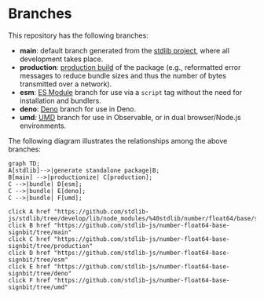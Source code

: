 <!--

@license Apache-2.0

Copyright (c) 2022 The Stdlib Authors.

Licensed under the Apache License, Version 2.0 (the "License");
you may not use this file except in compliance with the License.
You may obtain a copy of the License at

    http://www.apache.org/licenses/LICENSE-2.0

Unless required by applicable law or agreed to in writing, software
distributed under the License is distributed on an "AS IS" BASIS,
WITHOUT WARRANTIES OR CONDITIONS OF ANY KIND, either express or implied.
See the License for the specific language governing permissions and
limitations under the License.

-->

# Branches

This repository has the following branches:

-   **main**: default branch generated from the [stdlib project][stdlib-url], where all development takes place.
-   **production**: [production build][production-url] of the package (e.g., reformatted error messages to reduce bundle sizes and thus the number of bytes transmitted over a network).
-   **esm**: [ES Module][esm-url] branch for use via a `script` tag without the need for installation and bundlers.
-   **deno**: [Deno][deno-url] branch for use in Deno.
-   **umd**: [UMD][umd-url] branch for use in Observable, or in dual browser/Node.js environments.

The following diagram illustrates the relationships among the above branches:

```mermaid
graph TD;
A[stdlib]-->|generate standalone package|B;
B[main] -->|productionize| C[production];
C -->|bundle| D[esm];
C -->|bundle| E[deno];
C -->|bundle| F[umd];

click A href "https://github.com/stdlib-js/stdlib/tree/develop/lib/node_modules/%40stdlib/number/float64/base/signbit"
click B href "https://github.com/stdlib-js/number-float64-base-signbit/tree/main"
click C href "https://github.com/stdlib-js/number-float64-base-signbit/tree/production"
click D href "https://github.com/stdlib-js/number-float64-base-signbit/tree/esm"
click E href "https://github.com/stdlib-js/number-float64-base-signbit/tree/deno"
click F href "https://github.com/stdlib-js/number-float64-base-signbit/tree/umd"
```

[stdlib-url]: https://github.com/stdlib-js/stdlib/tree/develop/lib/node_modules/%40stdlib/number/float64/base/signbit
[production-url]: https://github.com/stdlib-js/number-float64-base-signbit/tree/production
[deno-url]: https://github.com/stdlib-js/number-float64-base-signbit/tree/deno
[umd-url]: https://github.com/stdlib-js/number-float64-base-signbit/tree/umd
[esm-url]: https://github.com/stdlib-js/number-float64-base-signbit/tree/esm